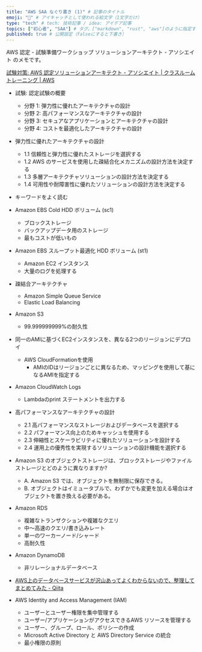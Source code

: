 ```yaml
---
title: "AWS SAA なぐり書き (1)" # 記事のタイトル
emoji: "📝" # アイキャッチとして使われる絵文字（1文字だけ）
type: "tech" # tech: 技術記事 / idea: アイデア記事
topics: ["初心者", "SAA"] # タグ。["markdown", "rust", "aws"]のように指定する
published: true # 公開設定（falseにすると下書き）
---
```


AWS 認定 - 試験準備ワークショップ
ソリューションアーキテクト - アソシエイト のメモです。

[試験対策: AWS 認定ソリューションアーキテクト - アソシエイト | クラスルームトレーニング | AWS](https://aws.amazon.com/jp/training/classroom/exam-readiness-aws-certified-solutions-architect-associate/)

- 試験: 認定試験の概要
    - 分野 1: 弾力性に優れたアーキテクチャの設計
    - 分野 2: 高パフォーマンスなアーキテクチャの設計
    - 分野 3: セキュアなアプリケーションとアーキテクチャの設計
    - 分野 4: コストを最適化したアーキテクチャの設計

- 弾力性に優れたアーキテクチャの設計
    - 1.1 信頼性と弾力性に優れたストレージを選択する
    - 1.2 AWS のサービスを使用した疎結合化メカニズムの設計方法を決定する
    - 1.3 多層アーキテクチャソリューションの設計方法を決定する
    - 1.4 可用性や耐障害性に優れたソリューションの設計方法を決定する

- キーワードをよく読む

- Amazon EBS Cold HDD ボリューム (sc1)
    - ブロックストレージ
    - バックアップデータ用のストレージ
    - 最もコストが低いもの

- Amazon EBS スループット最適化 HDD ボリューム (st1)
    - Amazon EC2 インスタンス
    - 大量のログを処理する

- 疎結合アーキテクチャ
    - Amazon Simple Queue Service
    - Elastic Load Balancing

- Amazon S3
    - 99.999999999%の耐久性

- 同一のAMIに基づくEC2インスタンスを、異なる2つのリージョンにデプロイ
    - AWS CloudFormationを使用
        - AMIのIDはリージョンごとに異なるため、マッピングを使用して基になるAMIを指定する

- Amazon CloudWatch Logs
    - Lambdaのprint ステートメントを出力する

- 高パフォーマンスなアーキテクチャの設計
    - 2.1 高パフォーマンスなストレージおよびデータベースを選択する
    - 2.2 パフォーマンス向上のためキャッシュを使用する
    - 2.3 伸縮性とスケーラビリティに優れたソリューションを設計する
    - 2.4 運用上の優秀性を実現するソリューションの設計機能を選択する

- Amazon S3 のオブジェクトストレージは、ブロックストレージやファイルストレージとどのように異なりますか?
    - A. Amazon S3 では、オブジェクトを無制限に保存できる。
    - B. オブジェクトはイミュータブルで、わずかでも変更を加える場合はオブジェクトを置き換える必要がある。

- Amazon RDS
    - 複雑なトランザクションや複雑なクエリ
    - 中～高速のクエリ/書き込みレート
    - 単一のワーカーノード/シャード
    - 高耐久性

- Amazon DynamoDB
    - 非リレーショナルデータベース

- [AWS上のデータベースサービスが沢山あってよくわからないので、整理してまとめてみた - Qiita](https://qiita.com/iron-breaker/items/48b430e125e7c4ef0fbd)

- AWS Identity and Access Management (IAM)
    - ユーザーとユーザー権限を集中管理する
    - ユーザー/アプリケーションがアクセスできるAWS リソースを管理する
    - ユーザー、グループ、ロール、ポリシーの作成
    - Microsoft Active Directory と AWS Directory Service の統合
    - 最小権限の原則
